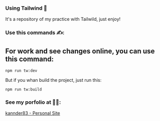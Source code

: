 ### Using Tailwind 🎨

It's a repository of my practice with Tailwild, just enjoy!

### Use this commands ✍:

## For work and see changes online, you can use this command:

`npm run tw:dev`

But if you whan build the project, just run this:

`npm run tw:build`


### See my porfolio at 👨‍🚀:

[kannder83 - Personal Site](https://kannder83.com)
